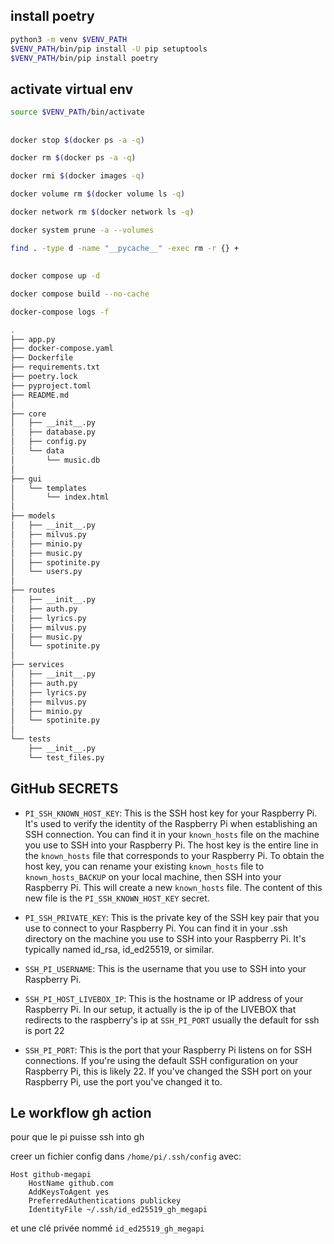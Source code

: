 ## install poetry

```bash
python3 -m venv $VENV_PATH
$VENV_PATH/bin/pip install -U pip setuptools
$VENV_PATH/bin/pip install poetry
```

## activate virtual env
```bash
source $VENV_PATh/bin/activate
```

## #####

```bash
docker stop $(docker ps -a -q)
```

```bash
docker rm $(docker ps -a -q)
```

```bash
docker rmi $(docker images -q)
```

```bash
docker volume rm $(docker volume ls -q)
```

```bash
docker network rm $(docker network ls -q)
```

```bash
docker system prune -a --volumes
```

```bash
find . -type d -name "__pycache__" -exec rm -r {} +
```
 
## ######

```bash
docker compose up -d
```

```bash
docker compose build --no-cache
```

```bash
docker-compose logs -f
```

```bash
.
├── app.py
├── docker-compose.yaml
├── Dockerfile
├── requirements.txt
├── poetry.lock
├── pyproject.toml
├── README.md
│
├── core
│   ├── __init__.py
│   ├── database.py
│   ├── config.py
│   └── data
│       └── music.db
│
├── gui
│   └── templates
│       └── index.html
│
├── models
│   ├── __init__.py
│   ├── milvus.py
│   ├── minio.py
│   ├── music.py
│   ├── spotinite.py
│   └── users.py
│
├── routes
│   ├── __init__.py
│   ├── auth.py
│   ├── lyrics.py
│   ├── milvus.py
│   ├── music.py
│   └── spotinite.py
│
├── services
│   ├── __init__.py
│   ├── auth.py
│   ├── lyrics.py
│   ├── milvus.py
│   ├── minio.py
│   └── spotinite.py
│
└── tests
    ├── __init__.py
    └── test_files.py
```


## GitHub SECRETS

- `PI_SSH_KNOWN_HOST_KEY`: This is the SSH host key for your Raspberry Pi. It's used to verify the identity of the Raspberry Pi when establishing an SSH connection. You can find it in your `known_hosts` file on the machine you use to SSH into your Raspberry Pi. The host key is the entire line in the `known_hosts` file that corresponds to your Raspberry Pi.
To obtain the host key, you can rename your existing `known_hosts` file to `known_hosts_BACKUP` on your local machine, then SSH into your Raspberry Pi. This will create a new `known_hosts` file. The content of this new file is the `PI_SSH_KNOWN_HOST_KEY` secret.

- `PI_SSH_PRIVATE_KEY`: This is the private key of the SSH key pair that you use to connect to your Raspberry Pi. You can find it in your .ssh directory on the machine you use to SSH into your Raspberry Pi. It's typically named id_rsa, id_ed25519, or similar.

- `SSH_PI_USERNAME`: This is the username that you use to SSH into your Raspberry Pi. 

- `SSH_PI_HOST_LIVEBOX_IP`: This is the hostname or IP address of your Raspberry Pi. In our setup, it actually is the ip of the LIVEBOX that redirects to the raspberry's ip at `SSH_PI_PORT` usually the default for ssh is port 22

- `SSH_PI_PORT`: This is the port that your Raspberry Pi listens on for SSH connections. If you're using the default SSH configuration on your Raspberry Pi, this is likely 22. If you've changed the SSH port on your Raspberry Pi, use the port you've changed it to.

## Le workflow gh action

pour que le pi puisse ssh into gh

creer un fichier config dans `/home/pi/.ssh/config` avec:
```
Host github-megapi
	HostName github.com 
    AddKeysToAgent yes 
    PreferredAuthentications publickey 
    IdentityFile ~/.ssh/id_ed25519_gh_megapi
```
et une clé privée nommé `id_ed25519_gh_megapi`